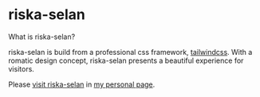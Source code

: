 # riska-selan

What is riska-selan? 

riska-selan is build from a professional css framework, [tailwindcss](https://tailwindcss.com/). With a romatic design concept, riska-selan presents a beautiful experience for visitors.

Please [visit riska-selan](https://ryfazrin.github.io/riska-selan/) in [my personal page](https://ryfazrin.github.io/).
